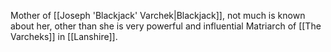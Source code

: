 Mother of [[Joseph 'Blackjack' Varchek|Blackjack]], not much is known about her, other than she is very powerful and influential Matriarch of [[The Varcheks]] in [[Lanshire]].